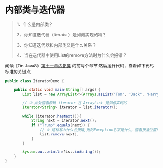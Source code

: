 # 内部类与迭代器

> 1、什么是内部类？
>
> 2、你知道迭代器（Iterator）是如何实现的吗？
>
> 3、你知道迭代器和内部类又是什么关系？
>
> 4、当在迭代器中使用List的remove方法时为什么会报错？

阅读《On Java8》[第十一章内部类](https://lingcoder.gitee.io/onjava8/#/book/11-Inner-Classes) 的前两个章节
然后运行代码，查看如下代码标准的关键点

```java
public class IteratorDemo {

    public static void main(String[] args) {
        List list = new ArrayList<>(Arrays.asList("Tom", "Jack", "Harry", "Trump"));

        // ① 此处查看源码 iterator 在 ArrayList 是如何实现的
        Iterator<String> iterator = list.iterator();

        while (iterator.hasNext()){
            String next = iterator.next();
            if ("Trump".equals(next)) {
                // ② 这样写为什么会报错,报的Exception名字是什么，查看报错位置的源码，了解为什么，正确又该怎么写？
                list.remove(next);
            }
        }

        System.out.println(list.toString());
    }
}
```
